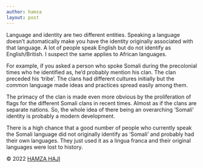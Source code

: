 ```yaml
---
author: hamza
layout: post
---
```

Language and identity are two different entities. Speaking a language doesn’t automatically make you have the identity originally associated with that language. A lot of people speak English but do not identify as English/British. I suspect the same applies to African languages.

For example, if you asked a person who spoke Somali during the precolonial times who he identified as, he’d probably mention his clan. The clan preceded his ‘tribe’. The clans had different cultures initially but the common language made ideas and practices spread easily among them.

The primacy of the clan is made even more obvious by the proliferation of flags for the different Somali clans in recent times. Almost as if the clans are separate nations. So, the whole idea of there being an overarching ‘Somali’ identity is probably a modern development.

There is a high chance that a good number of people who currently speak the Somali language did not originally identify as ‘Somali’ and probably had their own languages. They just used it as a lingua franca and their original languages were lost to history.

© 2022 <a class="small" href="/now.html">HAMZA HAJI</a>
